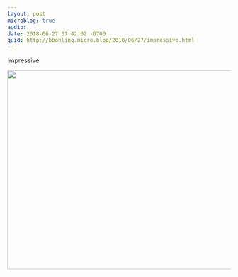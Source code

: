 ```yaml
---
layout: post
microblog: true
audio: 
date: 2018-06-27 07:42:02 -0700
guid: http://bbohling.micro.blog/2018/06/27/impressive.html
---
```

Impressive

<img src="http://micro.brandonbohling.com/uploads/2018/b611ebbdf1.jpg" width="600" height="450" />
